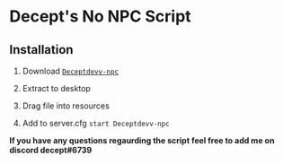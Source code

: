 # Decept's No NPC Script 

## Installation
1. Download [```Deceptdevv-npc```](https://github.com/westonon/weston-npc/releases/tag/main)

2. Extract to desktop

3. Drag file into resources 

4. Add to server.cfg ```start Deceptdevv-npc```



**If you have any questions regaurding the script feel free to add me on discord decept#6739**
